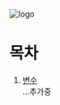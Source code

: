 ![logo](https://raw.githubusercontent.com/sungbin5304/Learn-Kotlin/master/images/%EB%B0%B0%EB%84%88.png)
# 목차
1. [변수](https://github.com/sungbin5304/Learn-Kotlin/blob/master/%EB%B3%80%EC%88%98.md)<br>
...추가중
